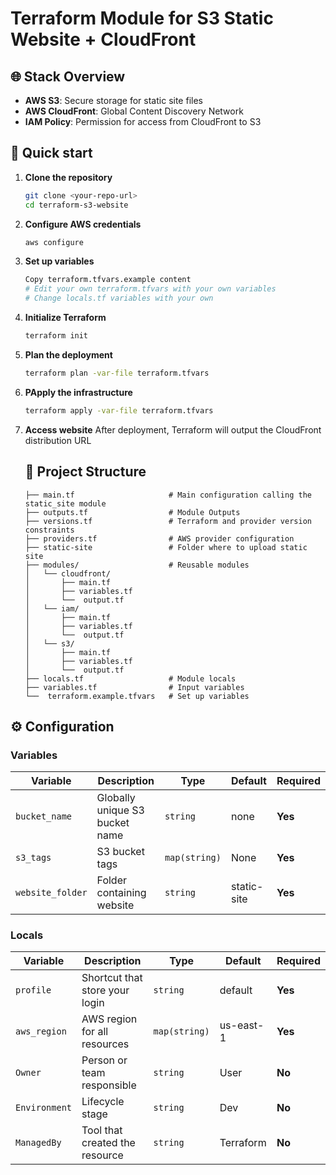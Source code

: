 # Terraform Module for S3 Static Website + CloudFront

## 🌐 Stack Overview

* **AWS S3**: Secure storage for static site files
* **AWS CloudFront**: Global Content Discovery Network
* **IAM Policy**: Permission for access from CloudFront to S3

## 🚀 Quick start

1. **Clone the repository**

    ```bash
    git clone <your-repo-url>
    cd terraform-s3-website
    ```

2. **Configure AWS credentials**

   ```bash
   aws configure
   ```

3. **Set up variables**

   ```bash
   Copy terraform.tfvars.example content
   # Edit your own terraform.tfvars with your own variables
   # Change locals.tf variables with your own
   ```

4. **Initialize Terraform**

   ```bash
   terraform init
   ```

5. **Plan the deployment**

   ```bash
   terraform plan -var-file terraform.tfvars
   ```

6. **PApply the infrastructure**

   ```bash
   terraform apply -var-file terraform.tfvars
   ```

7. **Access website**
    After deployment, Terraform will output the CloudFront distribution URL

    ## 📁 Project Structure

    ```
    ├── main.tf                     # Main configuration calling the static_site module
    ├── outputs.tf                  # Module Outputs
    ├── versions.tf                 # Terraform and provider version constraints
    ├── providers.tf                # AWS provider configuration
    ├── static-site                 # Folder where to upload static site
    ├── modules/                    # Reusable modules
    │   └── cloudfront/            
    │       ├── main.tf
    │       ├── variables.tf
    │       └──  output.tf     
    │   └── iam/ 
    │       ├── main.tf
    │       ├── variables.tf
    │       └──  output.tf          
    │   └── s3/ 
    │       ├── main.tf
    │       ├── variables.tf
    │       └──  output.tf    
    ├── locals.tf                   # Module locals
    ├── variables.tf                # Input variables
    └──  terraform.example.tfvars   # Set up variables
    ```

## ⚙️ Configuration

### Variables

| Variable     | Description                  | Type     | Default     | Required |
| ------------ | ---------------------------- | -------- | ----------- | -------- |
| `bucket_name` | Globally unique S3 bucket name | `string` | none | **Yes** |
| `s3_tags` | S3 bucket tags | `map(string)` | None | **Yes** |
| `website_folder` | Folder containing website | `string` | static-site | **Yes** |

### Locals

| Variable     | Description                  | Type     | Default     | Required |
| ------------ | ---------------------------- | -------- | ----------- | -------- |
| `profile` | Shortcut that store your login | `string` | default | **Yes** |
| `aws_region` | AWS region for all resources | `map(string)` | us-east-1 | **Yes** |
| `Owner` | Person or team responsible | `string` | User | **No** |
| `Environment` | Lifecycle stage | `string` | Dev | **No** |
| `ManagedBy` | Tool that created the resource| `string` | Terraform | **No** |
